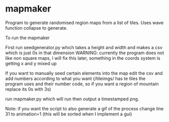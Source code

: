 # mapmaker
Program to generate randomised region maps from a list of tiles. Uses wave function collapse to generate.

To run the mapmaker

First run seedgenerator.py which takes a height and width and makes a csv which is just 0s in that dimension WARNING: currently the program does not like non square maps, I will fix this later, something in the coords system is getting x and y mixed up

If you want to manually seed certain elements into the map edit the csv and add numbers according to what you want (/tileimgs/ has te tiles the program uses and their number code, so if you want a region of mountain replace its 0s with 3s)

run mapmaker.py which will run then output a timestamped png. 

Note: if you want the script to also generate a gif of the process change line 31 to animation=1 (this will be sorted when I implement a gui)
